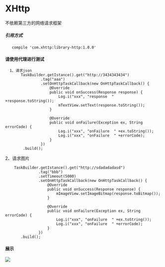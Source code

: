 # XHttp
不依赖第三方的网络请求框架
##### 引用方式
       compile 'com.xhttp:library-http:1.0.0'
 #### 请使用代理进行测试

      1、请求json
           TaskBuilder.getIstance().get("http://3434343434")
                    .tag("aaa")
                    .setOnHttpTaskCallback(new OnHttpTaskCallback() {
                        @Override
                        public void onSuccess(Response response) {
                            Log.i("xxx", "response  " +response.toString());
                            mTextView.setText(response.toString());
                        }

                        @Override
                        public void onFailure(Exception ex, String errorCode) {
                            Log.i("xxx", "onFailure  " +ex.toString());
                            Log.i("xxx", "onFailure  " +errorCode);
                        }
                    })
            .build();
 2、请求图片

        TaskBuilder.getIstance().get("http://sdadadadasd")
                   .tag("bbb")
                   .setTimeout(5000)
                   .setOnHttpTaskCallback(new OnHttpTaskCallback() {
                       @Override
                       public void onSuccess(Response response) {
                           mImageView.setImageBitmap(response.toBitmap());
                       }

                       @Override
                       public void onFailure(Exception ex, String errorCode) {
                           Log.i("xxx", "onFailure  " +ex.toString());
                           Log.i("xxx", "onFailure  " +errorCode);
                       }
                   })
           .build();

#### 展示
![](https://github.com/xubinbin1024/XHttp/blob/master/gif/3.gif)
